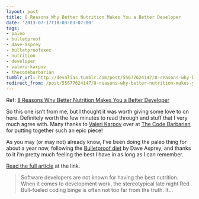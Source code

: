 ```yaml
---
layout: post
title: 8 Reasons Why Better Nutrition Makes You a Better Developer
date: '2013-07-17T18:03:03-07:00'
tags:
- paleo
- bulletproof
- dave-asprey
- bulletproofexec
- nutrition
- developer
- valeri-karpov
- thecodebarbarian
tumblr_url: http://devalias.tumblr.com/post/55677624147/8-reasons-why-better-nutrition-makes-you-a-better
redirect_from: /post/55677624147/8-reasons-why-better-nutrition-makes-you-a-better
---
```

Ref: [8 Reasons Why Better Nutrition Makes You a Better Developer](https://thecodebarbarian.wordpress.com/2013/06/21/8-reasons-why-better-nutrition-makes-you-a-better-developer/)

So this one isn’t from me, but I thought it was worth giving some love to on here. Definitely worth the few minutes to read through and stuff that I very much agree with. Many thanks to [Valeri Karpov](https://thecodebarbarian.wordpress.com/about/) over at [The Code Barbarian](https://thecodebarbarian.wordpress.com/) for putting together such an epic piece!

As you may (or may not) already know, I’ve been doing the paleo thing for about a year now, following the [Bulletproof diet](https://www.bulletproofexec.com/the-complete-illustrated-one-page-bulletproof-diet/) by Dave Asprey, and thanks to it i’m pretty much feeling the best I have in as long as I can remember.

[Read the full article](https://thecodebarbarian.wordpress.com/2013/06/21/8-reasons-why-better-nutrition-makes-you-a-better-developer/) at the link.

> Software developers are not known for having the best nutrition. When it comes to development work, the stereotypical late night Red Bull-fueled coding binge is often not too far from the truth. It...
